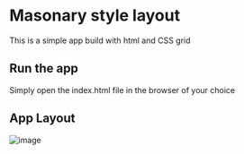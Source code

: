 # Masonary style layout
This is a simple app build with html and CSS grid

## Run the app
Simply open the index.html file in the browser of your choice

## App Layout
![image](https://github.com/farahazeem/Masonry-style-layout-using-css-grid/assets/28639312/ea9b5f04-b474-4989-9d48-946b798be6ef)
